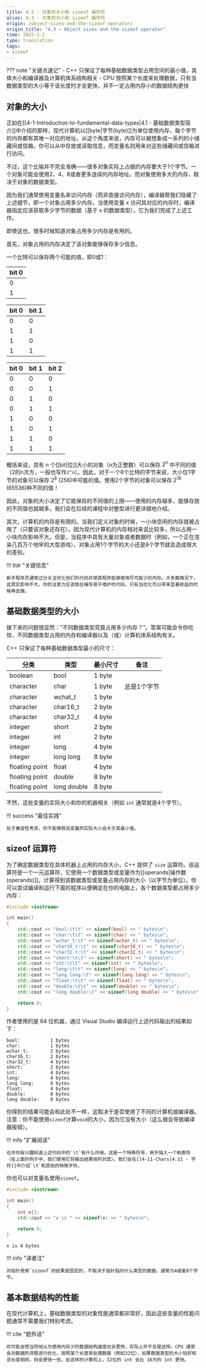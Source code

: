 ```yaml
---
title: 4.3 - 对象的大小和 sizeof 操作符
alias: 4.3 - 对象的大小和 sizeof 操作符
origin: /object-sizes-and-the-sizeof-operator/
origin_title: "4.3 — Object sizes and the sizeof operator"
time: 2022-1-2
type: translation
tags:
- sizeof
---
```


??? note "关键点速记"
	- C++ 只保证了每种基础数据类型占用空间的最小值，具体大小和编译器及计算机体系结构相关
	- CPU 按照某个长度来处理数据，只有当数据类型的大小等于该长度时才会更快，并不一定占用内存小的数据结构更快


## 对象的大小

正如在[[4-1-Introduction-to-fundamental-data-types|4.1 - 基础数据类型简介]]中介绍的那样，现代计算机以[[byte|字节(byte)]]为单位使用内存，每个字节的内存都有其唯一对应的地址。从这个角度来说，内存可以被想象成一系列的小储藏间或信箱，你可以从中存放或读取信息，而变量名则用来对这些储藏间或信箱进行访问。

不过，这个比喻并不完全准确——很多对象实际上占据的内存要大于1个字节。一个对象可能会使用2、4、8或者更多连续的内存地址。而对象使用多大的内存，取决于对象的数据类型。

因为我们通常使用变量名来访问内存（而非直接访问内存），编译器帮我们隐藏了上述细节，即一个对象占用多少内存。当使用变量 x 访问其对应的内存时，编译器指定应该获取多少字节的数据（基于 x 的数据类型），它为我们完成了上述工作。

即使这也，很多时候知道对象占用多少内存是有用的。

首先，对象占用的内存决定了该对象能够保存多少信息。

一个比特可以保存两个可能的值，即0或1：

| bit 0 | 
| ----- | 
| 0    | 
| 1      | 


| bit 0      | bit 1
| ----- | -----|
| 0    | 0
| 1      | 1
|1      | 0
|1      |1 


| bit 0      | bit 1 | bit 2 
| ----- | -----|-----|
| 0    | 0 |  0 
| 0    | 0 |  1
| 0    | 1 |  0
| 0    | 1 |  1
|1      | 0 |  0 
|1      | 0 |  1
|1      | 1 |  0 
|1      |1   |  1

概括来说，具有 n 个[[bit|位]]大小的对象（n为正整数）可以保存 $2^n$ 中不同的值（2的n次方，一般也写作`2^n`）。因此，对于一个8个比特的字节来说，大小位1字节的对象可以保存 $2^8$ (256)中可能的值。使用2个字节的对象可以保存 $2^{16}$ (65536)种不同的值！

因此，对象的大小决定了它能保存的不同值的上限——使用的内存越多，能够存放的不同值也就越多。我们会在后续的课程中对整型进行更详细地介绍。

其次，计算机的内存是有限的。当我们定义对象的时候，一小块空闲的内存就被占用了（只要该对象还存在）。因为现代计算机的内存相对来说比较多，所以占用一小块内存影响不大。但是，当程序中具有大量对象或者数据时（例如，一个正在渲染几百万个地牢的大型游戏），对象占用1个字节的大小还是8个字节就会造成很大的差别。

!!! tldr "关键信息"

	新手程序员通常过分关注优化他们的代码并使其程序能够使用尽可能少的内存。大多数情况下，这其实影响不大。你的注意力应该放在编写易于维护的代码，只有当优化可以带来显著收益的时候再去做。
	



## 基础数据类型的大小

接下来的问题很显然：”不同数据类型究竟占用多少内存？“。答案可能会令你吃惊，不同数据类型占用的内存和编译器以及（或）计算机体系结构有关。

C++ 只保证了每种基础数据类型最小的尺寸：

|分类|类型|最小尺寸|备注|
|---|---|---|---|
|boolean|bool|1 byte |
|character|char|1 byte | 总是1个字节
|character|wchat_t|1 byte |
|character|char16_t|2 byte |
|character|char32_t|4 byte |
|integer|short|2 byte |
|integer|int|2 byte |
|integer|long|4 byte |
|integer|long long|8 byte |
|floating point|float|4 byte |
|floating point|double|8 byte |
|floating point|long double|8 byte |

不然，这些变量的实际大小和你的机器相关（例如 `int` 通常就是4个字节）。

!!! success "最佳实践"

	处于兼容性考虑，你不能够假设变量的实际大小会大于其最小值。
	

## sizeof 运算符

为了确定数据类型在具体机器上占用的内存大小，C++ 提供了 `size` 运算符。该运算符是一个一元运算符，它使用一个数据类型或变量作为[[operands|操作数(operands)]]，计算得到该数据类型或变量占用内存的大小（以字节为单位）。你可以尝试编译和运行下面的程序以便确定在你的电脑上，各个数据类型都占用多少内存：

```cpp
#include <iostream>

int main()
{
    std::cout << "bool:\t\t" << sizeof(bool) << " bytes\n";
    std::cout << "char:\t\t" << sizeof(char) << " bytes\n";
    std::cout << "wchar_t:\t" << sizeof(wchar_t) << " bytes\n";
    std::cout << "char16_t:\t" << sizeof(char16_t) << " bytes\n";
    std::cout << "char32_t:\t" << sizeof(char32_t) << " bytes\n";
    std::cout << "short:\t\t" << sizeof(short) << " bytes\n";
    std::cout << "int:\t\t" << sizeof(int) << " bytes\n";
    std::cout << "long:\t\t" << sizeof(long) << " bytes\n";
    std::cout << "long long:\t" << sizeof(long long) << " bytes\n";
    std::cout << "float:\t\t" << sizeof(float) << " bytes\n";
    std::cout << "double:\t\t" << sizeof(double) << " bytes\n";
    std::cout << "long double:\t" << sizeof(long double) << " bytes\n";

    return 0;
}
```

作者使用的是 64 位机器，通过 Visual Studio 编译运行上述代码输出的结果如下：

```
bool:           1 bytes
char:           1 bytes
wchar_t:        2 bytes
char16_t:       2 bytes
char32_t:       4 bytes
short:          2 bytes
int:            4 bytes
long:           4 bytes
long long:      8 bytes
float:          4 bytes
double:         8 bytes
long double:    8 bytes
```

你得到的结果可能会和此处不一样，这取决于是否使用了不同的计算机或编译器。注意：你不能使用`sizeof`计算`void`的大小，因为它没有大小（这么做会导致编译器报错）。

!!! info "扩展阅读"

	也许你有兴趣知道上述代码中的`\t`有什么作用。这是一个特殊符号，用于插入一个制表符（在上面的例子中，我们使用它将输出结果按列对其）。我们会在[[4-11-Chars|4.11 - 字符]]中介绍`\t`和其他的特殊字符。

你也可以对变量名使用`sizeof`。

```cpp
#include <iostream>

int main()
{
    int x{};
    std::cout << "x is " << sizeof(x) << " bytes\n";

    return 0;
}
```


```
x is 4 bytes
```

!!! info "译者注"

	对指针使用`sizeof`的结果是固定的，不取决于指针指向什么类型的数据。通常为4或者8个字节。

## 基本数据结构的性能



在现代计算机上，基础数据类型的对象性能通常都非常好，因此这些变量的性能问题通常不需要我们特别考虑。


!!! cite "题外话"

    你可能会想当然地认为使用内存少的数据结构速度也会更快，实际上并不总是这样。CPU 通常会对数据的流程进行优化，按照某个长度来处理数据（例如32位），如果数据类型的大小恰好和该长度相同，则会更快一些。在这样的计算机上，32位的 int 会比 16为的 int 更快。